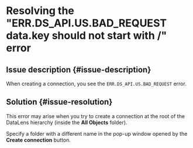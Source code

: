 # Resolving the "ERR.DS_API.US.BAD_REQUEST data.key should not start with /" error



## Issue description {#issue-description}

When creating a connection, you see the `ERR.DS_API.US.BAD_REQUEST` error.

## Solution {#issue-resolution}

This error may arise when you try to create a connection at the root of the DataLens hierarchy (inside the **All Objects** folder).

Specify a folder with a different name in the pop-up window opened by the **Create connection** button.